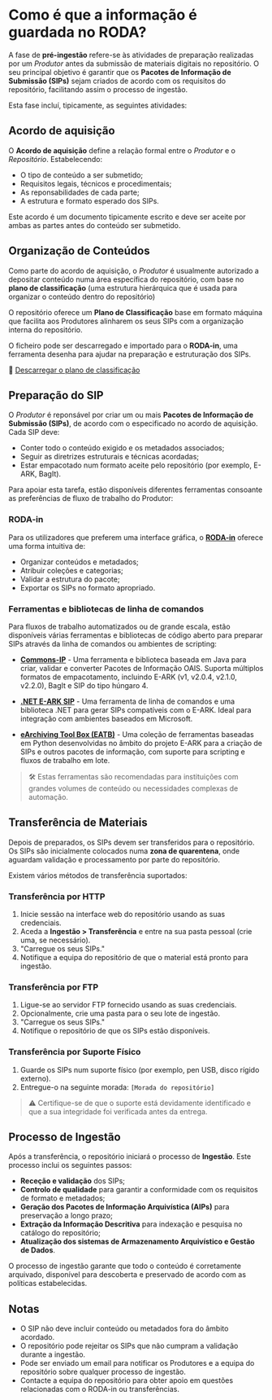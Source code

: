 # Como é que a informação é guardada no RODA?

A fase de **pré-ingestão** refere-se às atividades de preparação realizadas por um _Produtor_ antes da submissão de materiais digitais no repositório. O seu principal objetivo é garantir que os **Pacotes de Informação de Submissão (SIPs)** sejam criados de acordo com os requisitos do repositório, facilitando assim o processo de ingestão.

Esta fase incluí, tipicamente, as seguintes atividades:

## Acordo de aquisição

O **Acordo de aquisição** define a relação formal entre o _Produtor_ e o _Repositório_. Estabelecendo:

- O tipo de conteúdo a ser submetido;
- Requisitos legais, técnicos e procedimentais;
- As reponsabilidades de cada parte;
- A estrutura e formato esperado dos SIPs.

Este acordo é um documento tipicamente escrito e deve ser aceite por ambas as partes antes do conteúdo ser submetido.

## Organização de Conteúdos

Como parte do acordo de aquisição, o _Produtor_ é usualmente autorizado a depositar conteúdo numa área específica do repositório, com base no **plano de classificação** (uma estrutura hierárquica que é usada para organizar o conteúdo dentro do repositório)

O repositório oferece um **Plano de Classificação** base em formato máquina que facilita aos Produtores alinharem os seus SIPs com a organização interna do repositório.

O ficheiro pode ser descarregado e importado para o **RODA-in**, uma ferramenta desenha para ajudar na preparação e estruturação dos SIPs.

📎 [Descarregar o plano de classificação](/api/v2/classification-plans)

## Preparação do SIP

O _Produtor_ é reponsável por criar um ou mais **Pacotes de Informação de Submissão (SIPs)**, de acordo com o especificado no acordo de aquisição. Cada SIP deve: 

- Conter todo o conteúdo exigido e os metadados associados;
- Seguir as diretrizes estruturais e técnicas acordadas;
- Estar empacotado num formato aceite pelo repositório (por exemplo, E-ARK, BagIt).

Para apoiar esta tarefa, estão disponíveis diferentes ferramentas consoante as preferências de fluxo de trabalho do Produtor:

### RODA-in

Para os utilizadores que preferem uma interface gráfica, o **[RODA-in](http://rodain.roda-community.org)** oferece uma forma intuitiva de:

- Organizar conteúdos e metadados;
- Atribuir coleções e categorias;
- Validar a estrutura do pacote;
- Exportar os SIPs no formato apropriado.

### Ferramentas e bibliotecas de linha de comandos

Para fluxos de trabalho automatizados ou de grande escala, estão disponíveis várias ferramentas e bibliotecas de código aberto para preparar SIPs através da linha de comandos ou ambientes de scripting:

- **[Commons-IP](https://github.com/keeps/commons-ip)** - Uma ferramenta e biblioteca baseada em Java para criar, validar e converter Pacotes de Informação OAIS. Suporta múltiplos formatos de empacotamento, incluindo E-ARK (v1, v2.0.4, v2.1.0, v2.2.0), BagIt e SIP do tipo húngaro 4.

- **[.NET E-ARK SIP](https://igfej-justica-gov-pt.github.io/dotnet-eark-sip/)** - Uma ferramenta de linha de comandos e uma biblioteca .NET para gerar SIPs compatíveis com o E-ARK. Ideal para integração com ambientes baseados em Microsoft.

- **[eArchiving Tool Box (EATB)](https://github.com/E-ARK-Software/eatb)** - Uma coleção de ferramentas baseadas em Python desenvolvidas no âmbito do projeto E-ARK para a criação de SIPs e outros pacotes de informação, com suporte para scripting e fluxos de trabalho em lote.

> 🛠️ Estas ferramentas são recomendadas para instituições com grandes volumes de conteúdo ou necessidades complexas de automação.

## Transferência de Materiais

Depois de preparados, os SIPs devem ser transferidos para o repositório. Os SIPs são inicialmente colocados numa **zona de quarentena**, onde aguardam validação e processamento por parte do repositório.

Existem vários métodos de transferência suportados:

### Transferência por HTTP

1. Inicie sessão na interface web do repositório usando as suas credenciais.
2. Aceda a **Ingestão > Transferência** e entre na sua pasta pessoal (crie uma, se necessário).
3. "Carregue os seus SIPs."
4. Notifique a equipa do repositório de que o material está pronto para ingestão.

### Transferência por FTP

1. Ligue-se ao servidor FTP fornecido usando as suas credenciais.
2. Opcionalmente, crie uma pasta para o seu lote de ingestão.
3. "Carregue os seus SIPs."
4. Notifique o repositório de que os SIPs estão disponíveis.

### Transferência por Suporte Físico

1. Guarde os SIPs num suporte físico (por exemplo, pen USB, disco rígido externo).
2. Entregue-o na seguinte morada:
   `[Morada do repositório]`

> ⚠️ Certifique-se de que o suporte está devidamente identificado e que a sua integridade foi verificada antes da entrega.

## Processo de Ingestão

Após a transferência, o repositório iniciará o processo de **Ingestão**. Este processo inclui os seguintes passos:

- **Receção e validação** dos SIPs;
- **Controlo de qualidade** para garantir a conformidade com os requisitos de formato e metadados;
- **Geração dos Pacotes de Informação Arquivística (AIPs)** para preservação a longo prazo;
- **Extração da Informação Descritiva** para indexação e pesquisa no catálogo do repositório;
- **Atualização dos sistemas de Armazenamento Arquivístico e Gestão de Dados**.

O processo de ingestão garante que todo o conteúdo é corretamente arquivado, disponível para descoberta e preservado de acordo com as políticas estabelecidas.

## Notas

- O SIP não deve incluir conteúdo ou metadados fora do âmbito acordado.
- O repositório pode rejeitar os SIPs que não cumpram a validação durante a ingestão.
- Pode ser enviado um email para notificar os Produtores e a equipa do repositório sobre qualquer processo de ingestão.
- Contacte a equipa do repositório para obter apoio em questões relacionadas com o RODA-in ou transferências.
